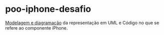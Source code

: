 # poo-iphone-desafio
[Modelagem e diagramação](poo-iphone/README.md) da representação em UML e Código no que se refere ao componente iPhone.
